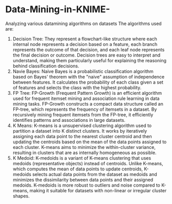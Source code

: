# Data-Mining-in-KNIME-
Analyzing various datamining algorithms on datasets
The algorithms used are:
1. Decision Tree: They represent a flowchart-like structure where each internal node represents a decision based on a feature, each branch represents the outcome of that decision, and each leaf node represents the final decision or outcome. Decision trees are easy to interpret and understand, making them particularly useful for explaining the reasoning behind classification decisions.
2. Navie Bayes: Naive Bayes is a probabilistic classification algorithm based on Bayes' theorem with the "naive" assumption of independence between features. It calculates the probability of each class given a set of features and selects the class with the highest probability.
3. FP Tree: FP-Growth (Frequent Pattern Growth) is an efficient algorithm used for frequent itemset mining and association rule learning in data mining tasks. FP-Growth constructs a compact data structure called an FP-tree, which represents the frequency of itemsets in a dataset. By recursively mining frequent itemsets from the FP-tree, it efficiently identifies patterns and associations in large datasets.
4. K Means: K-means is a unsupervised clustering algorithm used to partition a dataset into K distinct clusters. It works by iteratively assigning each data point to the nearest cluster centroid and then updating the centroids based on the mean of the data points assigned to each cluster. K-means aims to minimize the within-cluster variance, resulting in clusters that are as internally homogeneous as possible.
5. K Medoid: K-medoids is a variant of K-means clustering that uses medoids (representative objects) instead of centroids. Unlike K-means, which computes the mean of data points to update centroids, K-medoids selects actual data points from the dataset as medoids and minimizes the dissimilarity between data points and their assigned medoids. K-medoids is more robust to outliers and noise compared to K-means, making it suitable for datasets with non-linear or irregular cluster shapes.

